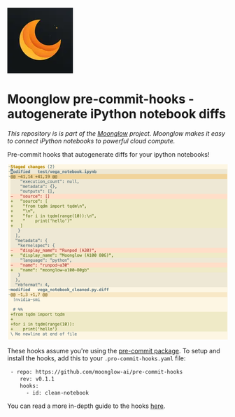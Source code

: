 ![Moonglow logo](https://raw.githubusercontent.com/moonglow-ai/pre-commit-hooks/refs/heads/main/moonglow-logo.png)

# Moonglow pre-commit-hooks - autogenerate iPython notebook diffs

_This repository is is part of the [Moonglow](https://moonglow.ai) project. Moonglow makes it easy to connect iPython notebooks to powerful cloud compute._

Pre-commit hooks that autogenerate diffs for your ipython notebooks!

![Example diffs](https://raw.githubusercontent.com/moonglow-ai/pre-commit-hooks/refs/heads/main/nice-diffs.png)

These hooks assume you're using the [pre-commit package](https://pre-commit.com/). To setup and install the hooks, add this to your `.pro-commit-hooks.yaml` file:

```
 - repo: https://github.com/moonglow-ai/pre-commit-hooks
    rev: v0.1.1
    hooks:
      - id: clean-notebook
```

You can read a more in-depth guide to the hooks [here](https://blog.moonglow.ai/diffing-ipython-notebook-code-in-git/).

